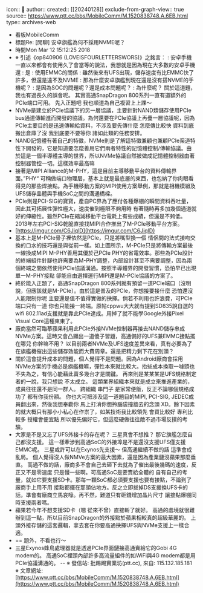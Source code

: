 icon:: 💾
author:: 
created:: [[20240128]]
exclude-from-graph-view:: true
source:: https://www.ptt.cc/bbs/MobileComm/M.1520838748.A.6EB.html
type:: archives-web

- 看板MobileComm
- 標題Re: \[閒聊\] 安卓旗艦為何不採用NVME呢？
- 時間Mon Mar 12 15:12:25 2018
- ※ 引述《op840906 (LOVEISFOURLETTERSWORS)》之銘言： : 安卓手機一直以來都會有使用久了會當等的說法，我想就是因為現在大多數的安卓手機還 : 是 : 使用EMMC的關係 : 雖然後來有UFS出現，儲存速度有比EMMC快了許多，但還是遠不及NVME : 那為什麼安卓旗艦到現在還是沒有搭NVME的手機呢？ : 是因為SOC的問題呢？還是成本問題呢？ : 為什麼呢？ 關於這道題，我也有過長久的誤會呢。 其實高通SnapDragon 800系列一直有道額外的PCIe端口可用。 先入正題吧 我也順道為自己複習上上課～
- NVMe是建立於PCIe協議下的另一層協議，主要針對NAND類儲存使用PCIe bus通道傳輸進而開發的協議。為何還要在PCIe協議上再疊一層協議呢，因為PCIe主要目的是迅速傳輸給資料，不涉及要先傳什麼 怎麼傳比較快 資料到底搬出倉庫了沒 我到底要不要等你 諸如此類的任務安排。
- NAND記憶體有著自己的特徵，NVMe則是了解這特徵兼顧也兼顧PCIe渠道特性下開發的，它是知道要怎麼善用它們兩者特性的記憶體控制/傳輸協議。由於這是一個半導體主導的世界，所以NVMe協議自然被做成記憶體控制器由著控制器管控一切。這樣效率最高嘛
- 接著是MIPI Alliance的M-PHY，這是目前主導移動平台的資料傳輸界面。”PHY“ 可稱做端口物理层，基本上就是最底層的東西，也包納了你肉眼看得見的那些焊接點。為手機移動方案的MIPI使用方案舉例，那就是相機模組及UFS儲存晶體與手機SoC之間的溝通橋樑。
- PCIe則是PCI-SIG的寶寶，產自PC界為了應付各種爆棚的瞬間資料吞吐量，因此其可拓展性彈性極大，速度催到極限不夠用時 有著隨時再多加幾個通道就好的伸縮性。雖然PCIe在縮減移動平台電耗上有些成績，但還是不夠低。2013年左右PCI-SIG乾脆直接找MIPI合作推出了M-PCIe移動平台方案。
- [https://imgur.com/C6JiqlD](https://imgur.com/C6JiqlD)
- 基本上是M-PCIe骨子裡依然是PCIe，只是將嘴型換一個 情侶間的法式接吻交換的口水的技巧還是與從前一樣。如上圖所示，M-PCIe只是將傳輸方案最後一線換成MIPI M-PHY善用其優於己PCIe PHY的省電效率。那些為PCIe設計的終端組件針腳也許需要為M-PHY調整，內部設計甚至不需要調整，因為兩個終端之間依然使用PCIe協議溝通。按照半導體界的開發習慣，恐怕早已出現單一M-PHY接點 卻能自由選擇運行MIPI還是M-PCIe協議的方案了。
- 終於能入正題了，高通SnapDragon 800系列就有預留一道PCIe端口（沒明說，但應該就是M-PCIe）。由於這是普及的PCIe，你想接要接什麼 恐怕還沒人能限制你呢 主要還是值不值得實做的抉擇。倘若不利用也許浪費，可PCIe端口只有一道 你也只能接一終端。原帖cppwu大大就有提到SD835說自選的wifi 802.11ad支援就是靠此PCIe達成。用掉了就不能學Google外接Pixel Visual Core這種東東了。
- 廠商當然可臨摹蘋果利用此PCIe外接NVMe控制器再接去NAND儲存串成NVMe方案。這時又會凸顯出一道傻子習題，高通備好的UFS兼EMMC接點擺在哪兒 你幹嘛不用？ 以目前兩者NVMe及UFS速度差異來看，真有必要為了在旗艦機催出這些儲存效能而大費周章。還是把精力剩下花在別頭？
- 關於這會提升成本的問題，個人覺得不是問題。因為Android廠商會採用NVMe方案的手機必是旗艦機嘛，彈性本來就比較大。抬些成本換取一噱頭也不失為之，有信心能藉此賣多幾台才是關鍵。 再來則是某某某是UFS規格制定者的一說，我只想說 不太成立。 這類業界組織本來就是成立來推進產業的，成員往往還不是同一群人。 跨組織 串門子 是家常便飯，反正不論哪個規格成功了 都有你我份額。 你也大可把涉及這一道題目的MIPI, PCI-SIG, JEDEC成員翻出來，然後我想奉勸你 馬上打消你想拎腦袋撞牆去的念頭 XD。餘下因素的就大概只有那小小私心在作祟了，如某技術我比較領先 會買比較好 專利比較多 授權會便宜點 所以優先偏好它，但這麼硬做往往敵不過市場反撲的考驗。
- 大家是不是又忘了UFS外接卡的存在呢？ 三星真會不想推？ 那它旗艦怎麼自己都沒支援。 這一樣牽涉到高通SoC的外接埠是不是還沒支援UFS僅支援EMMC呢。 三星或許可以在Exynos先支援～ 但高通繼續不做的話 這準會成亂局。 個人覺得沒人做NMVe方案的最大因素，還是因為產業鏈沒蘋果那麼垂直。 高通不做的話，廠商多不會自己去砸下去就為了催出最後幾碼的速度，反正又不是零速度 只是慢一些啊。可高通SoC是要賣給全體的 自有自己的考量，就如它要支援SD卡。那每一顆SoC都必須要支援也要有接點，不論到了廠商手上用不用 接點都擺在那頭佔地方。反之立即拔掉DS支援換UFS卡的話，準會有廠商立馬哀嚎。再不然，難道只有砸錢增加晶片尺寸 讓接點爆棚同時支援兩者嗎。
- 蘋果若今年不想支援SD卡（嗯 從來不曾）直接斬了就好。 高通的處境就很難辦到這一點，所以目前SnapDragon的外接點於蘋果相較真的超級華麗的。 上頭外接存儲的這套邏輯，拿去套在你要高通抉擇UFS與NVMe支援上一樣合適。
- == 題外，不看也行～
- 三星Exynos蜂鳥處理器就是透過PCIe界面鏈接高通賣給它的Gobi 4G modem的。 高通SoC裡頭內部許多高流量組件的如WiFi與4G modem都是用PCIe協議溝通的。 -- ※ 發信站: 批踢踢實業坊(ptt.cc), 來自: 115.132.185.181 ※ 文章網址: [https://www.ptt.cc/bbs/MobileComm/M.1520838748.A.6EB.html](https://www.ptt.cc/bbs/MobileComm/M.1520838748.A.6EB.html)